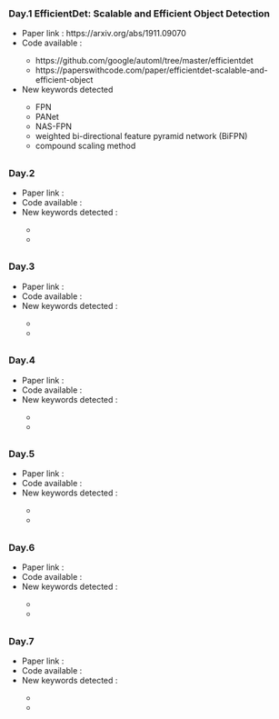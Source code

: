 <h3>Day.1 EfficientDet: Scalable and Efficient Object Detection</h3>
<ul>
    <li>Paper link : https://arxiv.org/abs/1911.09070</li>
    <li>Code available : </li>
        <ul>
            <li>https://github.com/google/automl/tree/master/efficientdet</li>
            <li>https://paperswithcode.com/paper/efficientdet-scalable-and-efficient-object</li>
    </ul>
    <li> New keywords detected</li>
    <ul>
        <li>FPN</li>
        <li>PANet</li>
        <li>NAS-FPN</li>
        <li>weighted bi-directional feature pyramid network (BiFPN) </li>
        <li>compound scaling method </li>
    </ul>
</ul>
<h2></h2>

<h3>Day.2 </h3>
<ul>
    <li>Paper link : </li>
    <li>Code available : </li>
    <li> New keywords detected : </li>
    <ul>
        <li> </li>
        <li> </li>
    </ul>
</ul>    
<h2></h2> 
    
<h3>Day.3 </h3>
<ul>
    <li>Paper link : </li>
    <li>Code available : </li>
    <li> New keywords detected : </li>
    <ul>
        <li> </li>
        <li> </li>
    </ul>
</ul>    
<h2></h2> 
    
<h3>Day.4 </h3>
<ul>
    <li>Paper link : </li>
    <li>Code available : </li>
    <li> New keywords detected : </li>
    <ul>
        <li> </li>
        <li> </li>
    </ul>
</ul>    
<h2></h2> 

<h3>Day.5 </h3>
<ul>
    <li>Paper link : </li>
    <li>Code available : </li>
    <li> New keywords detected : </li>
    <ul>
        <li> </li>
        <li> </li>
    </ul>
</ul>    
<h2></h2> 

<h3>Day.6 </h3>
<ul>
    <li>Paper link : </li>
    <li>Code available : </li>
    <li> New keywords detected : </li>
    <ul>
        <li> </li>
        <li> </li>
    </ul>
</ul>    
<h2></h2> 
    
<h3>Day.7 </h3>
<ul>
    <li>Paper link : </li>
    <li>Code available : </li>
    <li> New keywords detected : </li>
    <ul>
        <li> </li>
        <li> </li>
    </ul>
</ul>    
<h2></h2>    
    
